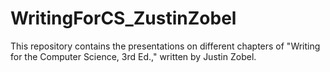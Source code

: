 # WritingForCS_ZustinZobel
This repository contains the presentations on different chapters of "Writing for the Computer Science, 3rd Ed.," written by Justin Zobel.
